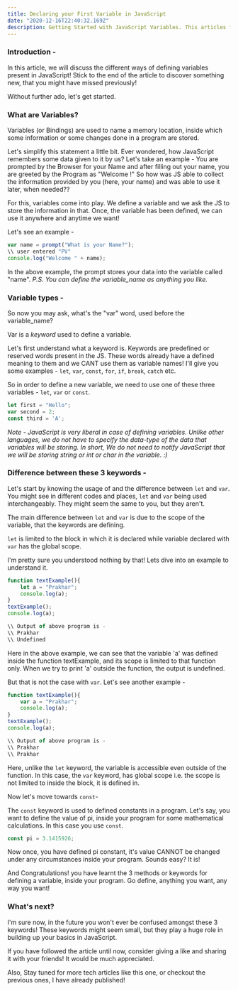 ```yaml
---
title: Declaring your First Variable in JavaScript
date: "2020-12-16T22:40:32.169Z"
description: Getting Started with JavaScript Variables. This articles focuses on understanding the difference between the three keywords for defining variables - let , var and const.
---
```


### Introduction -
In this article, we will discuss the different ways of defining variables present in JavaScript! Stick to the end of the article to discover something new, that you might have missed previously!

Without further ado, let's get started. 

### What are Variables?

> 
Variables (or Bindings) are used to name a memory location, inside which some information or some changes done in a program are stored. 

Let's simplify this statement a little bit. 
Ever wondered, how JavaScript remembers some data given to it by us? Let's take an example - You are prompted by the Browser for your Name and after filling out your name, you are greeted by the Program as "Welcome <your name>!" 
So how was JS able to collect the information provided by you (here, your name) and was able to use it later, when needed??

For this, variables come into play. We define a variable and we ask the JS to store the information in that. Once, the variable has been defined, we can use it anywhere and anytime we want! 

Let's see an example - 
```js
var name = prompt("What is your Name?");
\\ user entered "PV"
console.log("Welcome " + name);
```

In the above example, the prompt stores your data into the variable called "name".
*P.S. You can define the variable_name as anything you like.*

### Variable types -
So now you may ask, what's the "var" word, used before the variable_name?

> 
Var is a *keyword* used to define a variable. 

Let's first understand what a keyword is.
Keywords are predefined or reserved words present in the JS. These words already have a defined meaning to them and we CANT use them as variable names! I'll give you some examples - `let`, `var`, `const`, `for`, `if`, `break`, `catch` etc.

So in order to define a new variable, we need to use one of these three variables - `let`, `var` or `const`. 

```js
let first = "Hello";
var second = 2;
const third = 'A';
```
*Note - JavaScript is very liberal in case of defining variables. Unlike other languages, we do not have to specify the data-type of the data that variables will be storing. In short, We do not need to notify JavaScript that we will be storing string or int or char in the variable. :)*

### Difference between these 3 keywords -
Let's start by knowing the usage of and the difference between `let` and `var`.
You might see in different codes and places, `let` and `var` being used interchangeably. 
They might seem the same to you, but they aren't. 

The main difference between `let` and `var` is due to the scope of the variable, that the keywords are defining. 


> 
`let` is limited to the block in which it is declared while variable declared with `var` has the global scope.

I'm pretty sure you understood nothing by that! Lets dive into an example to understand it.

```js
function textExample(){
    let a = "Prakhar";
    console.log(a);
}
textExample();
console.log(a);

\\ Output of above program is -
\\ Prakhar
\\ Undefined
```
Here in the above example, we can see that the variable 'a' was defined inside the function textExample, and its scope is limited to that function only. When we try to print 'a' outside the function, the output is undefined.

But that is not the case with `var`. Let's see another example -

```js
function textExample(){
    var a = "Prakhar";
    console.log(a);
}
textExample();
console.log(a);

\\ Output of above program is -
\\ Prakhar
\\ Prakhar
```
Here, unlike the `let` keyword, the variable is accessible even outside of the function. In this case, the `var` keyword, has global scope i.e. the scope is not limited to inside the block, it is defined in.

Now let's move towards `const`-

The `const` keyword is used to defined constants in a program. Let's say, you want to define the value of pi, inside your program for some mathematical calculations. In this case you use `const`. 

```js
const pi = 3.1415926;
```

Now once, you have defined pi constant, it's value CANNOT be changed under any circumstances inside your program. Sounds easy? It is!

And Congratulations! you have learnt the 3 methods or keywords for defining a variable, inside your program. Go define, anything you want, any way you want!

### What's next?
I'm sure now, in the future you won't ever be confused amongst these 3 keywords! These keywords might seem small, but they play a huge role in building up your basics in JavaScript. 

If you have followed the article until now, consider giving a like and sharing it with your friends! It would be much appreciated. 

Also, Stay tuned for more tech articles like this one, or checkout the previous ones, I have already published! 
